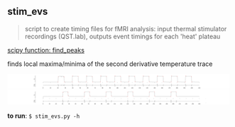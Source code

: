 ## stim_evs
> script to create timing files for fMRI analysis: input thermal stimulator recordings (QST.lab), outputs event timings for each 'heat' plateau

[scipy function: find_peaks](https://docs.scipy.org/doc/scipy/reference/generated/scipy.signal.find_peaks.html) 

finds local maxima/minima of the second derivative temperature trace

<img src='ex1.png' width='500'>
<br>
<img src='ex2.png' width='500'>

**to run**: `$ stim_evs.py -h`
